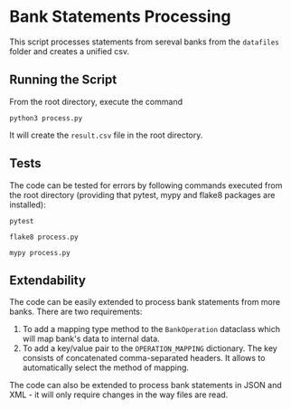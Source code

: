 # Bank Statements Processing

This script processes statements from sereval banks from the `datafiles` folder and creates a unified csv.

## Running the Script

From the root directory, execute the command 

`python3 process.py`

It will create the `result.csv` file in the root directory.

## Tests

The code can be tested for errors by following commands executed from the root directory (providing that pytest, mypy and flake8 packages are installed):

`pytest`

`flake8 process.py`

`mypy process.py`

## Extendability

The code can be easily extended to process bank statements from more banks. There are two requirements:

1) To add a mapping type method to the `BankOperation` dataclass which will map bank's data to internal data.
2) To add a key/value pair to the `OPERATION_MAPPING` dictionary. The key consists of concatenated comma-separated headers. It allows to automatically select the method of mapping. 

The code can also be extended to process bank statements in JSON and XML - it will only require changes in the way files are read. 
